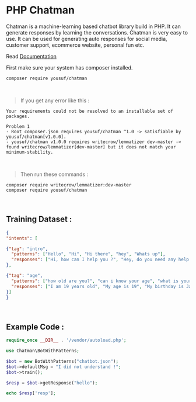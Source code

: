# PHP Chatman

Chatman is a machine-learning based chatbot library build in PHP. It can generate responses by learning the conversations. Chatman is very easy to use. It can be used for generating auto responses for social media, customer support, ecommerce website, personal fun etc.

Read [Documentation](https://php-chatman.netlify.app)
<br />

First make sure your system has composer installed.

```
composer require yousuf/chatman
```
<br />

>If you get any error like this :


```
Your requirements could not be resolved to an installable set of packages.

Problem 1
- Root composer.json requires yousuf/chatman ^1.0 -> satisfiable by yousuf/chatman[v1.0.0].
- yousuf/chatman v1.0.0 requires writecrow/lemmatizer dev-master -> found writecrow/lemmatizer[dev-master] but it does not match your minimum-stability.
```
<br />

>Then run these commands : 


```
composer require writecrow/lemmatizer:dev-master
composer require yousuf/chatman
```

<br />

## Training Dataset : 

```json
{
"intents": [

{"tag": "intro",
  "patterns": ["Hello", "Hi", "Hi there", "hey", "Whats up"],
  "responses": ["Hi, how can I help you ?", "Hey, do you need any help ?", "How are you doing?", "Greetings !"]
},

{"tag": "age",
  "patterns": ["how old are you?", "can i know your age", "what is your age"],
  "responses": ["I am 19 years old", "My age is 19", "My birthday is Jan 5th and I was born in 2002, so I am 19 years old !"]
}]
}
```
<br />

## Example Code : 

```php
require_once __DIR__ . '/vendor/autoload.php';

use Chatman\BotWithPatterns;

$bot = new BotWithPatterns("chatbot.json");
$bot->defaultMsg = "I did not understand !";
$bot->train();

$resp = $bot->getResponse("hello");

echo $resp['resp'];
```

